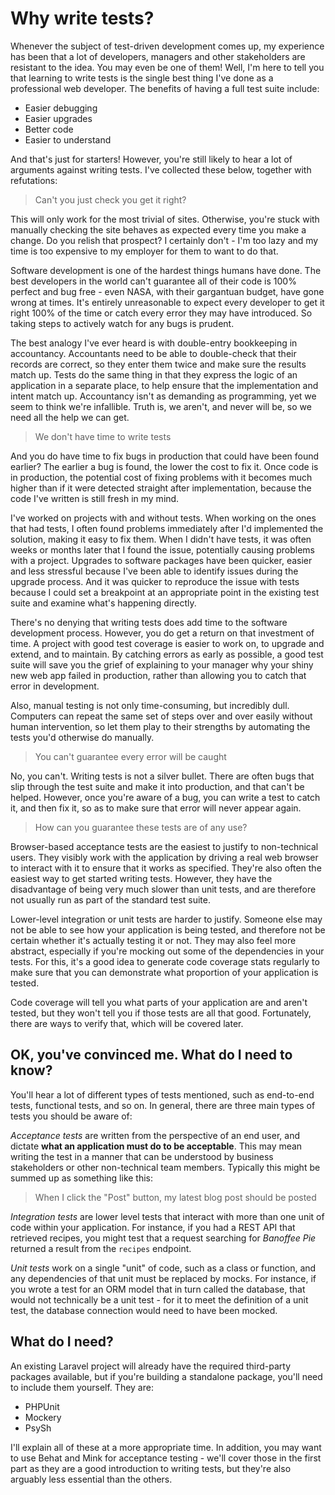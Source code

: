 # Why write tests?

Whenever the subject of test-driven development comes up, my experience has been that a lot of developers, managers and other stakeholders are resistant to the idea. You may even be one of them! Well, I'm here to tell you that learning to write tests is the single best thing I've done as a professional web developer. The benefits of having a full test suite include:

* Easier debugging
* Easier upgrades
* Better code
* Easier to understand

And that's just for starters! However, you're still likely to hear a lot of arguments against writing tests. I've collected these below, together with refutations:

> Can't you just check you get it right?

This will only work for the most trivial of sites. Otherwise, you're stuck with manually checking the site behaves as expected every time you make a change. Do you relish that prospect? I certainly don't - I'm too lazy and my time is too expensive to my employer for them to want to do that.

Software development is one of the hardest things humans have done. The best developers in the world can't guarantee all of their code is 100% perfect and bug free - even NASA, with their gargantuan budget, have gone wrong at times. It's entirely unreasonable to expect every developer to get it right 100% of the time or catch every error they may have introduced. So taking steps to actively watch for any bugs is prudent.

The best analogy I've ever heard is with double-entry bookkeeping in accountancy. Accountants need to be able to double-check that their records are correct, so they enter them twice and make sure the results match up. Tests do the same thing in that they express the logic of an application in a separate place, to help ensure that the implementation and intent match up. Accountancy isn't as demanding as programming, yet we seem to think we're infallible. Truth is, we aren't, and never will be, so we need all the help we can get.

> We don't have time to write tests

And you do have time to fix bugs in production that could have been found earlier? The earlier a bug is found, the lower the cost to fix it. Once code is in production, the potential cost of fixing problems with it becomes much higher than if it were detected straight after implementation, because the code I've written is still fresh in my mind.

I've worked on projects with and without tests. When working on the ones that had tests, I often found problems immediately after I'd implemented the solution, making it easy to fix them. When I didn't have tests, it was often weeks or months later that I found the issue, potentially causing problems with a project. Upgrades to software packages have been quicker, easier and less stressful because I've been able to identify issues during the upgrade process. And it was quicker to reproduce the issue with tests because I could set a breakpoint at an appropriate point in the existing test suite and examine what's happening directly.

There's no denying that writing tests does add time to the software development process. However, you do get a return on that investment of time. A project with good test coverage is easier to work on, to upgrade and extend, and to maintain. By catching errors as early as possible, a good test suite will save you the grief of explaining to your manager why your shiny new web app failed in production, rather than allowing you to catch that error in development.

Also, manual testing is not only time-consuming, but incredibly dull. Computers can repeat the same set of steps over and over easily without human intervention, so let them play to their strengths by automating the tests you'd otherwise do manually.

> You can't guarantee every error will be caught

No, you can't. Writing tests is not a silver bullet. There are often bugs that slip through the test suite and make it into production, and that can't be helped. However, once you're aware of a bug, you can write a test to catch it, and then fix it, so as to make sure that error will never appear again.

> How can you guarantee these tests are of any use?

Browser-based acceptance tests are the easiest to justify to non-technical users. They visibly work with the application by driving a real web browser to interact with it to ensure that it works as specified. They're also often the easiest way to get started writing tests. However, they have the disadvantage of being very much slower than unit tests, and are therefore not usually run as part of the standard test suite.

Lower-level integration or unit tests are harder to justify. Someone else may not be able to see how your application is being tested, and therefore not be certain whether it's actually testing it or not. They may also feel more abstract, especially if you're mocking out some of the dependencies in your tests. For this, it's a good idea to generate code coverage stats regularly to make sure that you can demonstrate what proportion of your application is tested.

Code coverage will tell you what parts of your application are and aren't tested, but they won't tell you if those tests are all that good. Fortunately, there are ways to verify that, which will be covered later.

OK, you've convinced me. What do I need to know?
------------------------------------------------

You'll hear a lot of different types of tests mentioned, such as end-to-end tests, functional tests, and so on. In general, there are three main types of tests you should be aware of:

*Acceptance tests* are written from the perspective of an end user, and dictate **what an application must do to be acceptable**. This may mean writing the test in a manner that can be understood by business stakeholders or other non-technical team members. Typically this might be summed up as something like this:

> When I click the "Post" button, my latest blog post should be posted

*Integration tests* are lower level tests that interact with more than one unit of code within your application. For instance, if you had a REST API that retrieved recipes, you might test that a request searching for *Banoffee Pie* returned a result from the `recipes` endpoint.

*Unit tests* work on a single "unit" of code, such as a class or function, and any dependencies of that unit must be replaced by mocks. For instance, if you wrote a test for an ORM model that in turn called the database, that would not technically be a unit test - for it to meet the definition of a unit test, the database connection would need to have been mocked. 

What do I need?
---------------

An existing Laravel project will already have the required third-party packages available, but if you're building a standalone package, you'll need to include them yourself. They are:

* PHPUnit
* Mockery
* PsySh

I'll explain all of these at a more appropriate time. In addition, you may want to use Behat and Mink for acceptance testing - we'll cover those in the first part as they are a good introduction to writing tests, but they're also arguably less essential than the others.
